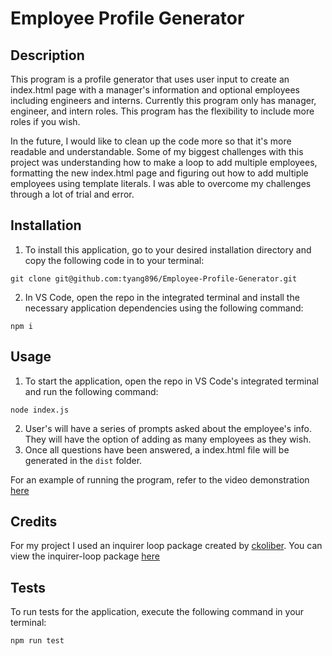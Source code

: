 # Employee Profile Generator

## Description

This program is a profile generator that uses user input to create an index.html page with a manager's information and optional employees including engineers and interns. Currently this program only has manager, engineer, and intern roles. This program has the flexibility to include more roles if you wish. 

In the future, I would like to clean up the code more so that it's more readable and understandable. Some of my biggest challenges with this project was understanding how to make a loop to add multiple employees, formatting the new index.html page and figuring out how to add multiple employees using template literals. I was able to overcome my challenges through a lot of trial and error. 

## Installation

1. To install this application, go to your desired installation directory and copy the following code in to your terminal:
```
git clone git@github.com:tyang896/Employee-Profile-Generator.git
```
2. In VS Code, open the repo in the integrated terminal and install the necessary application dependencies using the following command:
```
npm i
```

## Usage

1. To start the application, open the repo in VS Code's integrated terminal and run the following command:
```
node index.js
```
2. User's will have a series of prompts asked about the employee's info. They will have the option of adding as many employees as they wish.
3.  Once all questions have been answered, a index.html file will be generated in the `dist` folder.


For an example of running the program, refer to the video demonstration [here](https://drive.google.com/file/d/17-sdRx4UuA-Cuvr0Tcp2kPGduKDAKtR3/view)

## Credits

For my project I used an inquirer loop package created by [ckoliber](https://github.com/ckoliber). You can view the inquirer-loop package [here](https://github.com/ckoliber/inquirer-loop.git)

## Tests

To run tests for the application, execute the following command in your terminal:

```
npm run test
```



